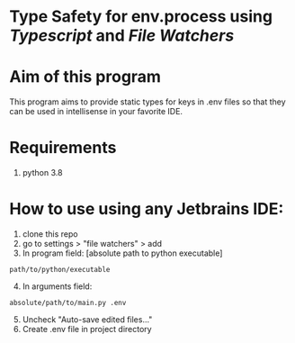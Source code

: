 # Type Safety for env.process using *Typescript* and *File Watchers*

# Aim of this program
This program aims to provide static types for keys in .env files so that they can
be used in intellisense in your favorite IDE.

# Requirements
1. python 3.8

# How to use using any Jetbrains IDE:
1. clone this repo
2. go to settings > "file watchers" > add 
3. In program field: [absolute path to python executable]
```
path/to/python/executable
```
4. In arguments field: 
```
absolute/path/to/main.py .env
``` 
5. Uncheck "Auto-save edited files..." 
6. Create .env file in project directory
